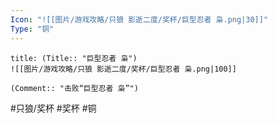 ```yaml
---
Icon: "![[图片/游戏攻略/只狼 影逝二度/奖杯/巨型忍者 枭.png|30]]"
Type: "铜"
---
```

```ad-common-bronze-trophy
title: (Title:: "巨型忍者 枭")
![[图片/游戏攻略/只狼 影逝二度/奖杯/巨型忍者 枭.png|100]]

(Comment:: "击败“巨型忍者 枭”")
```

#只狼/奖杯 #奖杯 #铜
